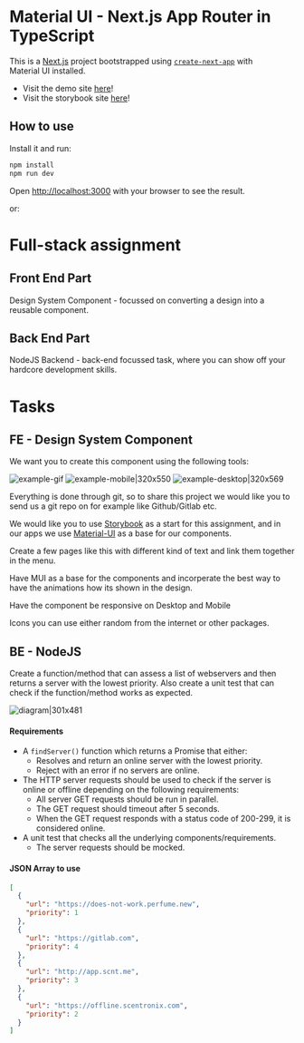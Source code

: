 # Material UI - Next.js App Router in TypeScript

This is a [Next.js](https://nextjs.org/) project bootstrapped using [`create-next-app`](https://github.com/vercel/next.js/tree/HEAD/packages/create-next-app) with Material UI installed.

- Visit the demo site [here](https://scentronix-assessment.vercel.app/)!
- Visit the storybook site [here](https://667944a507fa22cb3b8f1c99-aodtxpgqfi.chromatic.com/)!

## How to use

Install it and run:

```bash
npm install
npm run dev
```

Open [http://localhost:3000](http://localhost:3000) with your browser to see the result.

or:

# Full-stack assignment

## Front End Part

Design System Component - focussed on converting a design into a reusable component.

## Back End Part

NodeJS Backend - back-end focussed task, where you can show off your hardcore development skills.

# Tasks

## FE - Design System Component

We want you to create this component using the following tools:

![example-gif](https://gitlab.com/scentronix/assessments/web-interviews/-/raw/master/fullstack/images/design-system.gif)
![example-mobile|320x550](https://gitlab.com/scentronix/assessments/web-interviews/-/raw/master/fullstack/images/design-system-mobile.png)
![example-desktop|320x569](https://gitlab.com/scentronix/assessments/web-interviews/-/raw/master/fullstack/images/design-system-desktop.png)

Everything is done through git, so to share this project we would like you to send us a git repo on for example like Github/Gitlab etc.

We would like you to use [Storybook](https://storybook.js.org/) as a start for this assignment, and in our apps we use [Material-UI](https://material-ui.com]) as a base for our components.

Create a few pages like this with different kind of text and link them together in the menu.

Have MUI as a base for the components and incorperate the best way to have the animations how its shown in the design.

Have the component be responsive on Desktop and Mobile

Icons you can use either random from the internet or other packages.

## BE - NodeJS

Create a function/method that can assess a list of webservers and then returns
a server with the lowest priority. Also create a unit test that can check if
the function/method works as expected.

![diagram|301x481](https://gitlab.com/scentronix/assessments/web-interviews/-/raw/master/fullstack/images/backend.jpeg)

#### Requirements

- A `findServer()` function which returns a Promise that either:
  - Resolves and return an online server with the lowest priority.
  - Reject with an error if no servers are online.
- The HTTP server requests should be used to check if the server is online or offline depending on the following requirements:
  - All server GET requests should be run in parallel.
  - The GET request should timeout after 5 seconds.
  - When the GET request responds with a status code of 200-299, it is considered online.
- A unit test that checks all the underlying components/requirements.
  - The server requests should be mocked.

#### JSON Array to use

```json
[
  {
    "url": "https://does-not-work.perfume.new",
    "priority": 1
  },
  {
    "url": "https://gitlab.com",
    "priority": 4
  },
  {
    "url": "http://app.scnt.me",
    "priority": 3
  },
  {
    "url": "https://offline.scentronix.com",
    "priority": 2
  }
]
```
